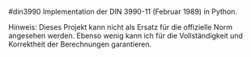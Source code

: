 #din3990
Implementation der DIN 3990-11 (Februar 1989) in Python.

Hinweis: Dieses Projekt kann nicht als Ersatz für die offizielle Norm angesehen werden. Ebenso wenig kann ich für die Vollständigkeit und Korrektheit der Berechnungen garantieren.
